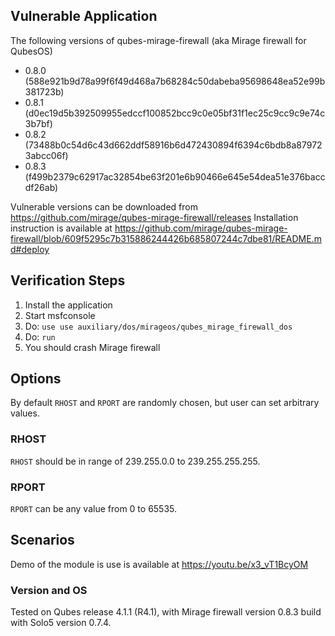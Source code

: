 ## Vulnerable Application

The following versions of qubes-mirage-firewall (aka Mirage firewall for
QubesOS)

- 0.8.0 (588e921b9d78a99f6f49d468a7b68284c50dabeba95698648ea52e99b381723b)
- 0.8.1 (d0ec19d5b392509955edccf100852bcc9c0e05bf31f1ec25c9cc9c9e74c3b7bf)
- 0.8.2 (73488b0c54d6c43d662ddf58916b6d472430894f6394c6bdb8a879723abcc06f)
- 0.8.3 (f499b2379c62917ac32854be63f201e6b90466e645e54dea51e376baccdf26ab)

Vulnerable versions can be downloaded from
https://github.com/mirage/qubes-mirage-firewall/releases
Installation instruction is available at
https://github.com/mirage/qubes-mirage-firewall/blob/609f5295c7b315886244426b685807244c7dbe81/README.md#deploy

## Verification Steps

1. Install the application
1. Start msfconsole
1. Do: `use use auxiliary/dos/mirageos/qubes_mirage_firewall_dos`
1. Do: `run`
1. You should crash Mirage firewall

## Options

By default `RHOST` and `RPORT` are randomly chosen, but user can set arbitrary values.

### RHOST

`RHOST` should be in range of 239.255.0.0 to 239.255.255.255.

### RPORT

`RPORT` can be any value from 0 to 65535.

## Scenarios

Demo of the module is use is available at https://youtu.be/x3_vT1BcyOM

### Version and OS

Tested on Qubes release 4.1.1 (R4.1), with Mirage firewall version 0.8.3 build with Solo5 version 0.7.4.
